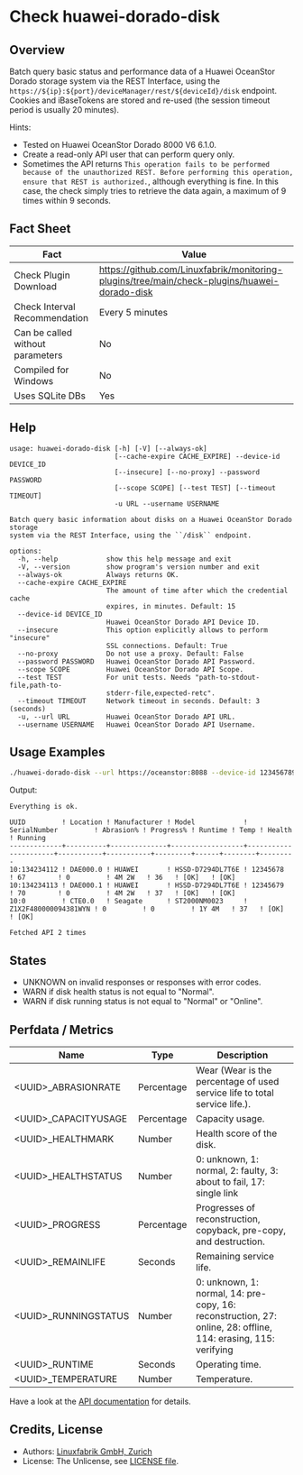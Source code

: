 # Check huawei-dorado-disk

## Overview

Batch query basic status and performance data of a Huawei OceanStor Dorado storage system via the REST Interface, using the `https://${ip}:${port}/deviceManager/rest/${deviceId}/disk` endpoint. Cookies and iBaseTokens are stored and re-used (the session timeout period is usually 20 minutes).

Hints:

* Tested on Huawei OceanStor Dorado 8000 V6 6.1.0.
* Create a read-only API user that can perform query only.
* Sometimes the API returns `This operation fails to be performed because of the unauthorized REST. Before performing this operation, ensure that REST is authorized.`, although everything is fine. In this case, the check simply tries to retrieve the data again, a maximum of 9 times within 9 seconds.


## Fact Sheet

| Fact | Value |
|----|----|
| Check Plugin Download                 | <https://github.com/Linuxfabrik/monitoring-plugins/tree/main/check-plugins/huawei-dorado-disk> |
| Check Interval Recommendation         | Every 5 minutes |
| Can be called without parameters      | No |
| Compiled for Windows                  | No |
| Uses SQLite DBs                       | Yes |


## Help

```text
usage: huawei-dorado-disk [-h] [-V] [--always-ok]
                          [--cache-expire CACHE_EXPIRE] --device-id DEVICE_ID
                          [--insecure] [--no-proxy] --password PASSWORD
                          [--scope SCOPE] [--test TEST] [--timeout TIMEOUT]
                          -u URL --username USERNAME

Batch query basic information about disks on a Huawei OceanStor Dorado storage
system via the REST Interface, using the ``/disk`` endpoint.

options:
  -h, --help            show this help message and exit
  -V, --version         show program's version number and exit
  --always-ok           Always returns OK.
  --cache-expire CACHE_EXPIRE
                        The amount of time after which the credential cache
                        expires, in minutes. Default: 15
  --device-id DEVICE_ID
                        Huawei OceanStor Dorado API Device ID.
  --insecure            This option explicitly allows to perform "insecure"
                        SSL connections. Default: True
  --no-proxy            Do not use a proxy. Default: False
  --password PASSWORD   Huawei OceanStor Dorado API Password.
  --scope SCOPE         Huawei OceanStor Dorado API Scope.
  --test TEST           For unit tests. Needs "path-to-stdout-file,path-to-
                        stderr-file,expected-retc".
  --timeout TIMEOUT     Network timeout in seconds. Default: 3 (seconds)
  -u, --url URL         Huawei OceanStor Dorado API URL.
  --username USERNAME   Huawei OceanStor Dorado API Username.
```


## Usage Examples

```bash
./huawei-dorado-disk --url https://oceanstor:8088 --device-id 123456789 --username monitoring --password mypass
```

Output:

```text
Everything is ok.

UUID         ! Location ! Manufacturer ! Model            ! SerialNumber         ! Abrasion% ! Progress% ! Runtime ! Temp ! Health ! Running 
-------------+----------+--------------+------------------+----------------------+-----------+-----------+---------+------+--------+---------
10:134234112 ! DAE000.0 ! HUAWEI       ! HSSD-D7294DL7T6E ! 12345678             ! 67        ! 0         ! 4M 2W   ! 36   ! [OK]   ! [OK]    
10:134234113 ! DAE000.1 ! HUAWEI       ! HSSD-D7294DL7T6E ! 12345679             ! 70        ! 0         ! 4M 2W   ! 37   ! [OK]   ! [OK]    
10:0         ! CTE0.0   ! Seagate      ! ST2000NM0023     ! Z1X2F480000094381WYN ! 0         ! 0         ! 1Y 4M   ! 37   ! [OK]   ! [OK]    

Fetched API 2 times
```


## States

* UNKNOWN on invalid responses or responses with error codes.
* WARN if disk health status is not equal to "Normal".
* WARN if disk running status is not equal to "Normal" or "Online".


## Perfdata / Metrics

| Name | Type | Description |
|----|----|----|
| \<UUID\>\_ABRASIONRATE | Percentage | Wear (Wear is the percentage of used service life to total service life.). |
| \<UUID\>\_CAPACITYUSAGE | Percentage | Capacity usage. |
| \<UUID\>\_HEALTHMARK | Number | Health score of the disk. |
| \<UUID\>\_HEALTHSTATUS | Number | 0: unknown, 1: normal, 2: faulty, 3: about to fail, 17: single link |
| \<UUID\>\_PROGRESS | Percentage | Progresses of reconstruction, copyback, pre-copy, and destruction. |
| \<UUID\>\_REMAINLIFE | Seconds | Remaining service life. |
| \<UUID\>\_RUNNINGSTATUS | Number | 0: unknown, 1: normal, 14: pre-copy, 16: reconstruction, 27: online, 28: offline, 114: erasing, 115: verifying |
| \<UUID\>\_RUNTIME | Seconds | Operating time. |
| \<UUID\>\_TEMPERATURE | Number | Temperature. |

Have a look at the [API documentation](https://support.huawei.com/enterprise/en/doc/EDOC1100144155/387d790e/overview) for details.


## Credits, License

* Authors: [Linuxfabrik GmbH, Zurich](https://www.linuxfabrik.ch)
* License: The Unlicense, see [LICENSE file](https://unlicense.org/).

